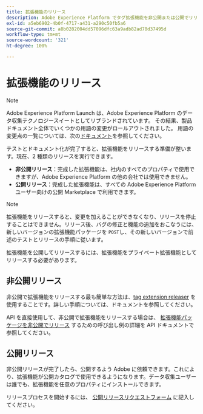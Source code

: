 ```yaml
---
title: 拡張機能のリリース
description: Adobe Experience Platform でタグ拡張機能を非公開または公開でリリースする方法について説明します。
exl-id: a5eb6902-4b0f-4717-a431-a290c50fb5a6
source-git-commit: a8b0282004dd57096dfc63a9adb82ad70d37495d
workflow-type: tm+mt
source-wordcount: '321'
ht-degree: 100%

---
```


# 拡張機能のリリース

>[!NOTE]
>
>Adobe Experience Platform Launch は、Adobe Experience Platform のデータ収集テクノロジースイートとしてリブランドされています。 その結果、製品ドキュメント全体でいくつかの用語の変更がロールアウトされました。 用語の変更点の一覧については、次の[ドキュメント](../../term-updates.md)を参照してください。

テストとドキュメント化が完了すると、拡張機能をリリースする準備が整います。現在、2 種類のリリースを実行できます。

- **非公開リリース**：完成した拡張機能は、社内のすべてのプロパティで使用できますが、Adobe Experience Platform の他の会社では使用できません。
- **公開リリース**：完成した拡張機能は、すべての Adobe Experience Platform ユーザー向けの公開 Marketplace で利用できます。

>[!NOTE]
>
>拡張機能をリリースすると、変更を加えることができなくなり、リリースを停止することはできません。リリース後、バグの修正と機能の追加をおこなうには、新しいバージョンの拡張機能パッケージを `POST`し、その新しいバージョンで前述のテストとリリースの手順に従います。

拡張機能を公開してリリースするには、拡張機能をプライベート拡張機能としてリリースする必要があります。

## 非公開リリース

非公開で拡張機能をリリースする最も簡単な方法は、[tag extension releaser](https://www.npmjs.com/package/@adobe/reactor-releaser) を使用することです。詳しい手順については、ドキュメントを参照してください。

API を直接使用して、非公開で拡張機能をリリースする場合は、 [拡張機能パッケージを非公開でリリース](https://developer.adobelaunch.com/api/reference/1.0/extension_packages/release_private/) するための呼び出し例の詳細を API ドキュメントで参照してください。

## 公開リリース

非公開リリースが完了したら、公開するよう Adobe に依頼できます。これにより、拡張機能が公開カタログで使用できるようになります。データ収集ユーザーは誰でも、拡張機能を任意のプロパティにインストールできます。

リリースプロセスを開始するには、 [公開リリースリクエストフォーム](https://adobe.allegiancetech.com/cgi-bin/qwebcorporate.dll?idx=7DRB5U) に記入してください。
